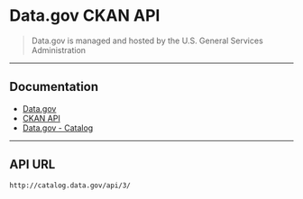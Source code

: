 # Data.gov CKAN API

> Data.gov is managed and hosted by the U.S. General Services Administration

---

## Documentation
* [Data.gov](https://www.data.gov/)
* [CKAN API](https://docs.ckan.org/en/latest/api/index.html)
* [Data.gov - Catalog](https://docs.ckan.org/en/latest/api/index.html)

---

## API URL
```
http://catalog.data.gov/api/3/
```
